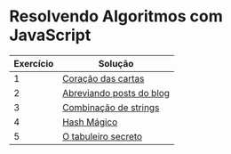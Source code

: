 # Resolvendo Algoritmos com JavaScript

|Exercício|Solução|
|-|-|
|1|[Coração das cartas](https://github.com/JefersonMelo/07-DIO/blob/master/05-JavaScript-Game-Developer/14-Resolvendo-Algoritmos-com-JavaScript/01-Coracao-das-cartas/script.js)|
|2|[Abreviando posts do blog](https://github.com/JefersonMelo/07-DIO/blob/master/05-JavaScript-Game-Developer/14-Resolvendo-Algoritmos-com-JavaScript/02-Abreviando-posts-do-blog/script.js)|
|3|[Combinação de strings](https://github.com/JefersonMelo/07-DIO/blob/master/05-JavaScript-Game-Developer/14-Resolvendo-Algoritmos-com-JavaScript/03-Combinacao-de-strings/script.js)|
|4|[Hash Mágico](https://github.com/JefersonMelo/07-DIO/blob/master/05-JavaScript-Game-Developer/14-Resolvendo-Algoritmos-com-JavaScript/04-Hash-Magico/script.js)|
|5|[O tabuleiro secreto](https://github.com/JefersonMelo/07-DIO/blob/master/05-JavaScript-Game-Developer/14-Resolvendo-Algoritmos-com-JavaScript/05-O-tabuleiro-secreto/script.js)|
